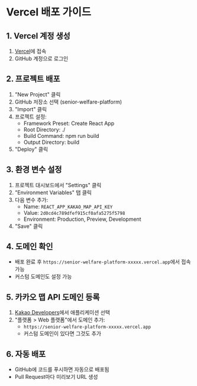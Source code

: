# Vercel 배포 가이드

## 1. Vercel 계정 생성
1. [Vercel](https://vercel.com)에 접속
2. GitHub 계정으로 로그인

## 2. 프로젝트 배포
1. "New Project" 클릭
2. GitHub 저장소 선택 (senior-welfare-platform)
3. "Import" 클릭
4. 프로젝트 설정:
   - Framework Preset: Create React App
   - Root Directory: ./
   - Build Command: npm run build
   - Output Directory: build
5. "Deploy" 클릭

## 3. 환경 변수 설정
1. 프로젝트 대시보드에서 "Settings" 클릭
2. "Environment Variables" 탭 클릭
3. 다음 변수 추가:
   - Name: `REACT_APP_KAKAO_MAP_API_KEY`
   - Value: `2d0cd4c789dfef915cf0afa5275f5798`
   - Environment: Production, Preview, Development
4. "Save" 클릭

## 4. 도메인 확인
- 배포 완료 후 `https://senior-welfare-platform-xxxxx.vercel.app`에서 접속 가능
- 커스텀 도메인도 설정 가능

## 5. 카카오 맵 API 도메인 등록
1. [Kakao Developers](https://developers.kakao.com)에서 애플리케이션 선택
2. "플랫폼 > Web 플랫폼"에서 도메인 추가:
   - `https://senior-welfare-platform-xxxxx.vercel.app`
   - 커스텀 도메인이 있다면 그것도 추가

## 6. 자동 배포
- GitHub에 코드를 푸시하면 자동으로 배포됨
- Pull Request마다 미리보기 URL 생성 